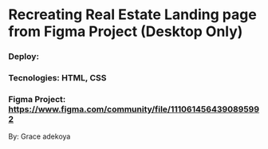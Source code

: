 # Recreating Real Estate Landing page from Figma Project (Desktop Only)
  ### Deploy:
  
  ### Tecnologies: HTML, CSS
  
  ### Figma Project: https://www.figma.com/community/file/1110614564390895992
  By: Grace adekoya
